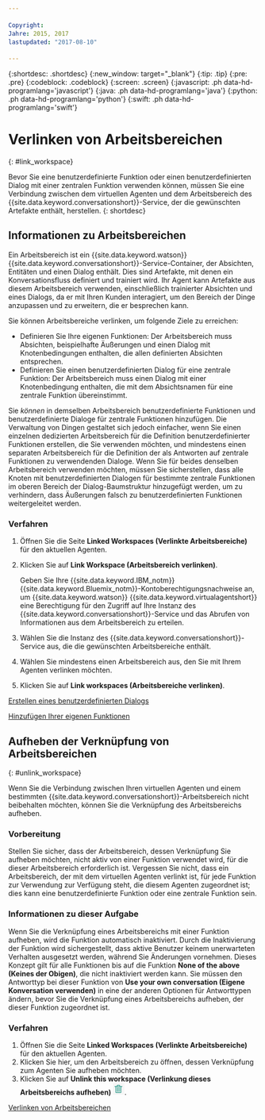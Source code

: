 ```yaml
---

Copyright:
Jahre: 2015, 2017
lastupdated: "2017-08-10"

---
```


{:shortdesc: .shortdesc}
{:new_window: target="_blank"}
{:tip: .tip}
{:pre: .pre}
{:codeblock: .codeblock}
{:screen: .screen}
{:javascript: .ph data-hd-programlang='javascript'}
{:java: .ph data-hd-programlang='java'}
{:python: .ph data-hd-programlang='python'}
{:swift: .ph data-hd-programlang='swift'}

# Verlinken von Arbeitsbereichen 
{: #link_workspace}

Bevor Sie eine benutzerdefinierte Funktion oder einen benutzerdefinierten Dialog mit einer zentralen Funktion verwenden können, müssen Sie eine Verbindung zwischen dem virtuellen Agenten und dem Arbeitsbereich des {{site.data.keyword.conversationshort}}-Service, der die gewünschten Artefakte enthält, herstellen.
{: shortdesc}

## Informationen zu Arbeitsbereichen

Ein Arbeitsbereich ist ein {{site.data.keyword.watson}} {{site.data.keyword.conversationshort}}-Service-Container, der Absichten, Entitäten und einen Dialog enthält. Dies sind Artefakte, mit denen ein Konversationsfluss definiert und trainiert wird. Ihr Agent kann Artefakte aus diesem Arbeitsbereich verwenden, einschließlich trainierter Absichten und eines Dialogs, da er mit Ihren Kunden interagiert, um den Bereich der Dinge anzupassen und zu erweitern, die er besprechen kann.

Sie können Arbeitsbereiche verlinken, um folgende Ziele zu erreichen:

- Definieren Sie Ihre eigenen Funktionen: Der Arbeitsbereich muss Absichten, beispielhafte Äußerungen und einen Dialog mit Knotenbedingungen enthalten, die allen definierten Absichten entsprechen.
- Definieren Sie einen benutzerdefinierten Dialog für eine zentrale Funktion: Der Arbeitsbereich muss einen Dialog mit einer Knotenbedingung enthalten, die mit dem Absichtsnamen für eine zentrale Funktion übereinstimmt.

Sie *können* in demselben Arbeitsbereich benutzerdefinierte Funktionen und benutzerdefinierte Dialoge für zentrale Funktionen hinzufügen. Die Verwaltung von Dingen gestaltet sich jedoch einfacher, wenn Sie einen einzelnen dedizierten Arbeitsbereich für die Definition benutzerdefinierter Funktionen erstellen, die Sie verwenden möchten, und mindestens einen separaten Arbeitsbereich für die Definition der als Antworten auf zentrale Funktionen zu verwendenden Dialoge. Wenn Sie für beides denselben Arbeitsbereich verwenden möchten, müssen Sie sicherstellen, dass alle Knoten mit benutzerdefinierten Dialogen für bestimmte zentrale Funktionen im oberen Bereich der Dialog-Baumstruktur hinzugefügt werden, um zu verhindern, dass Äußerungen falsch zu benutzerdefinierten Funktionen weitergeleitet werden.

### Verfahren

1.  Öffnen Sie die Seite **Linked Workspaces (Verlinkte Arbeitsbereiche)** für den aktuellen Agenten.
1.  Klicken Sie auf **Link Workspace (Arbeitsbereich verlinken)**.

    Geben Sie Ihre {{site.data.keyword.IBM_notm}} {{site.data.keyword.Bluemix_notm}}-Kontoberechtigungsnachweise an, um {{site.data.keyword.watson}} {{site.data.keyword.virtualagentshort}} eine Berechtigung für den Zugriff auf Ihre Instanz des {{site.data.keyword.conversationshort}}-Service und das Abrufen von Informationen aus dem Arbeitsbereich zu erteilen.

1.  Wählen Sie die Instanz des {{site.data.keyword.conversationshort}}-Service aus, die die gewünschten Arbeitsbereiche enthält.
1.  Wählen Sie mindestens einen Arbeitsbereich aus, den Sie mit Ihrem Agenten verlinken möchten.
1.  Klicken Sie auf **Link workspaces (Arbeitsbereiche verlinken)**.

[Erstellen eines benutzerdefinierten Dialogs](add-custom-dialog.html)

[Hinzufügen Ihrer eigenen Funktionen](add-custom-capabilities.html)

## Aufheben der Verknüpfung von Arbeitsbereichen 
{: #unlink_workspace}

Wenn Sie die Verbindung zwischen Ihren virtuellen Agenten und einem bestimmten {{site.data.keyword.conversationshort}}-Arbeitsbereich nicht beibehalten möchten, können Sie die Verknüpfung des Arbeitsbereichs aufheben.

### Vorbereitung

Stellen Sie sicher, dass der Arbeitsbereich, dessen Verknüpfung Sie aufheben möchten, nicht aktiv von einer Funktion verwendet wird, für die dieser Arbeitsbereich erforderlich ist. Vergessen Sie nicht, dass ein Arbeitsbereich, der mit dem virtuellen Agenten verlinkt ist, für jede Funktion zur Verwendung zur Verfügung steht, die diesem Agenten zugeordnet ist; dies kann eine benutzerdefinierte Funktion oder eine zentrale Funktion sein.

### Informationen zu dieser Aufgabe

Wenn Sie die Verknüpfung eines Arbeitsbereichs mit einer Funktion aufheben, wird die Funktion automatisch inaktiviert. Durch die Inaktivierung der Funktion wird sichergestellt, dass aktive Benutzer keinem unerwarteten Verhalten ausgesetzt werden, während Sie Änderungen vornehmen. Dieses Konzept gilt für alle Funktionen bis auf die Funktion **None of the above (Keines der Obigen)**, die nicht inaktiviert werden kann. Sie müssen den Antworttyp bei dieser Funktion von **Use your own conversation (Eigene Konversation verwenden)** in eine der anderen Optionen für Antworttypen ändern, bevor Sie die Verknüpfung eines Arbeitsbereichs aufheben, der dieser Funktion zugeordnet ist.

### Verfahren

1.  Öffnen Sie die Seite **Linked Workspaces (Verlinkte Arbeitsbereiche)** für den aktuellen Agenten.
1.  Klicken Sie hier, um den Arbeitsbereich zu öffnen, dessen Verknüpfung zum Agenten Sie aufheben möchten.
1.  Klicken Sie auf **Unlink this workspace (Verlinkung dieses Arbeitsbereichs aufheben)** ![Papierkorbsymbol, das das Löschen einer Verknüpfungsbeziehung darstellt](images/trash.png).

[Verlinken von Arbeitsbereichen](link_workspace.html)
